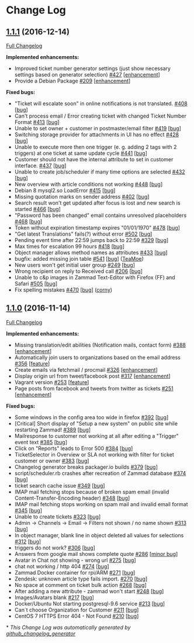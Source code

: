 # Change Log

## [1.1.1](https://github.com/zammad/zammad/tree/1.1.1) (2016-12-14)
[Full Changelog](https://github.com/zammad/zammad/compare/1.1.0...1.1.1)

**Implemented enhancements:**

- Improved ticket number generator settings \(just show necessary settings based on generator selection\) [\#427](https://github.com/zammad/zammad/issues/427) [[enhancement](https://github.com/zammad/zammad/labels/enhancement)]
- Provide a Debian Package [\#209](https://github.com/zammad/zammad/issues/209) [[enhancement](https://github.com/zammad/zammad/labels/enhancement)]

**Fixed bugs:**

- "Ticket will escalate soon" in online notifications is not translated. [\#408](https://github.com/zammad/zammad/issues/408) [[bug](https://github.com/zammad/zammad/labels/bug)]
- Can't process email / Error creating ticket with changed Ticket Number Format [\#413](https://github.com/zammad/zammad/issues/413) [[bug](https://github.com/zammad/zammad/labels/bug)]
- Unable to set owner + customer in postmaster/email filter [\#419](https://github.com/zammad/zammad/issues/419) [[bug](https://github.com/zammad/zammad/labels/bug)]
- Switching storage provider for attachments in UI has no effect [\#428](https://github.com/zammad/zammad/issues/428) [[bug](https://github.com/zammad/zammad/labels/bug)]
- Unable to execute more then one trigger \(e. g. adding 2 tags with 2 triggers\) at one ticket at same update cycle [\#441](https://github.com/zammad/zammad/issues/441) [[bug](https://github.com/zammad/zammad/labels/bug)]
- Customer should not have the internal attribute to set in customer interface. [\#437](https://github.com/zammad/zammad/issues/437) [[bug](https://github.com/zammad/zammad/labels/bug)]
- Unable to create job/scheduler if many time options are selected [\#432](https://github.com/zammad/zammad/issues/432) [[bug](https://github.com/zammad/zammad/labels/bug)]
- New overview with article conditions not working [\#448](https://github.com/zammad/zammad/issues/448) [[bug](https://github.com/zammad/zammad/labels/bug)]
- Debian 8 mysql2.so LoadError [\#415](https://github.com/zammad/zammad/issues/415) [[bug](https://github.com/zammad/zammad/labels/bug)]
- Missing quotation marks on sender address [\#402](https://github.com/zammad/zammad/issues/402) [[bug](https://github.com/zammad/zammad/labels/bug)]
- Search result won't get updated after focus is lost and new search is started [\#466](https://github.com/zammad/zammad/issues/466) [[bug](https://github.com/zammad/zammad/labels/bug)]
- "Password has been changed" email contains unresolved placeholders [\#468](https://github.com/zammad/zammad/issues/468) [[bug](https://github.com/zammad/zammad/labels/bug)]
- Token without expiration timestamp expires "01/01/1970"  [\#478](https://github.com/zammad/zammad/issues/478) [[bug](https://github.com/zammad/zammad/labels/bug)]
- "Get latest Translations" fails\(?\) without error [\#502](https://github.com/zammad/zammad/issues/502) [[bug](https://github.com/zammad/zammad/labels/bug)]
- Pending event time after 22:59 jumps back to 22:59 [\#329](https://github.com/zammad/zammad/issues/329) [[bug](https://github.com/zammad/zammad/labels/bug)]
- Max times for escalation 99 hours [\#418](https://github.com/zammad/zammad/issues/418) [[bug](https://github.com/zammad/zammad/labels/bug)]
- Object manager allows method names as attributes [\#433](https://github.com/zammad/zammad/issues/433) [[bug](https://github.com/zammad/zammad/labels/bug)]
- bugfix: added missing join table [\#541](https://github.com/zammad/zammad/pull/541) [[bug](https://github.com/zammad/zammad/labels/bug)] ([TeaMoe](https://github.com/TeaMoe))
- New users won't get initial user group [\#249](https://githuvb.com/zammad/zammad/issues/249) [[bug](https://github.com/zammad/zammad/labels/bug)]
- Wrong recipient on reply to Received call [\#206](https://github.com/zammad/zammad/issues/206) [[bug](https://github.com/zammad/zammad/labels/bug)]
- Unable to c&p images in Zammad Text-Editor with Firefox \(FF\) and Safari [\#505](https://github.com/zammad/zammad/issues/505) [[bug](https://github.com/zammad/zammad/labels/bug)]
- Fix spelling mistakes [\#470](https://github.com/zammad/zammad/pull/470) [[bug](https://github.com/zammad/zammad/labels/bug)] ([corny](https://github.com/corny))

## [1.1.0](https://github.com/zammad/zammad/tree/1.1.0) (2016-11-14)
[Full Changelog](https://github.com/zammad/zammad/compare/1.0.1...1.1.0)

**Implemented enhancements:**

- Missing translation/edit abilities \(Notification mails, contact form\) [\#388](https://github.com/zammad/zammad/issues/388) [[enhancement](https://github.com/zammad/zammad/labels/enhancement)]
- Automatically join users to organizations based on the email address [\#356](https://github.com/zammad/zammad/issues/356) [[feature](https://github.com/zammad/zammad/labels/feature)]
- Create emails via fetchmail / procmail [\#326](https://github.com/zammad/zammad/issues/326) [[enhancement](https://github.com/zammad/zammad/labels/enhancement)]
- Display origin url from tweet/facebook post [\#317](https://github.com/zammad/zammad/issues/317) [[enhancement](https://github.com/zammad/zammad/labels/enhancement)]
- Vagrant version [\#253](https://github.com/zammad/zammad/issues/253) [[feature](https://github.com/zammad/zammad/labels/feature)]
- Page posts from facebook and tweets from twitter as tickets [\#251](https://github.com/zammad/zammad/issues/251) [[enhancement](https://github.com/zammad/zammad/labels/enhancement)]

**Fixed bugs:**

- Some windows in the config area too wide in firefox [\#392](https://github.com/zammad/zammad/issues/392) [[bug](https://github.com/zammad/zammad/labels/bug)]
- \[Critical\] Short display of "Setup a new system" on public site while restarting Zammad! [\#389](https://github.com/zammad/zammad/issues/389) [[bug](https://github.com/zammad/zammad/labels/bug)]
- Mailresponse to customer not working at all after editing a "Trigger" event text [\#385](https://github.com/zammad/zammad/issues/385) [[bug](https://github.com/zammad/zammad/labels/bug)]
- Click on "Reports" leads to Error 500 [\#384](https://github.com/zammad/zammad/issues/384) [[bug](https://github.com/zammad/zammad/labels/bug)]
- TicketSelector in Overview or SLA not working with filter for ticket customer or owner [\#383](https://github.com/zammad/zammad/issues/383) [[bug](https://github.com/zammad/zammad/labels/bug)]
- Changelog generator breaks packager.io builds [\#379](https://github.com/zammad/zammad/issues/379) [[bug](https://github.com/zammad/zammad/labels/bug)]
- script/scheduler.rb crashes after recreation of Zammad database [\#374](https://github.com/zammad/zammad/issues/374) [[bug](https://github.com/zammad/zammad/labels/bug)]
- ticket search cache issue [\#349](https://github.com/zammad/zammad/issues/349) [[bug](https://github.com/zammad/zammad/labels/bug)]
- IMAP mail fetching stops because of broken spam email \(invalid Content-Transfer-Encoding header\) [\#348](https://github.com/zammad/zammad/issues/348) [[bug](https://github.com/zammad/zammad/labels/bug)]
- IMAP mail fetching stops working on spam mail and invalid email format [\#345](https://github.com/zammad/zammad/issues/345) [[bug](https://github.com/zammad/zammad/labels/bug)]
- Unable to create tickets [\#323](https://github.com/zammad/zammad/issues/323) [[bug](https://github.com/zammad/zammad/labels/bug)]
- Admin -\> Channels -\> Email -\> Filters not shown / no name shown [\#313](https://github.com/zammad/zammad/issues/313) [[bug](https://github.com/zammad/zammad/labels/bug)]
- In object manager, blank line in object deleted all values for selections [\#312](https://github.com/zammad/zammad/issues/312) [[bug](https://github.com/zammad/zammad/labels/bug)]
- triggers do not work? [\#306](https://github.com/zammad/zammad/issues/306) [[bug](https://github.com/zammad/zammad/labels/bug)]
- Answers from google mail shows complete quote [\#286](https://github.com/zammad/zammad/issues/286) [[minor bug](https://github.com/zammad/zammad/labels/minor%20bug)]
- Avatar in Chat not showing - wrong url [\#275](https://github.com/zammad/zammad/issues/275) [[bug](https://github.com/zammad/zammad/labels/bug)]
- chat not working / http 404 [\#274](https://github.com/zammad/zammad/issues/274) [[bug](https://github.com/zammad/zammad/labels/bug)]
- Zammad Docker container for rpi/ARM [\#271](https://github.com/zammad/zammad/issues/271) [[bug](https://github.com/zammad/zammad/labels/bug)]
- Zendesk: unknown article type fails import. [\#270](https://github.com/zammad/zammad/issues/270) [[bug](https://github.com/zammad/zammad/labels/bug)]
- No space at comment on ticket bulk action  [\#268](https://github.com/zammad/zammad/issues/268) [[bug](https://github.com/zammad/zammad/labels/bug)]
- After adding a new attribute - zammad won't start [\#248](https://github.com/zammad/zammad/issues/248) [[bug](https://github.com/zammad/zammad/labels/bug)]
- Images/Avatars blank [\#217](https://github.com/zammad/zammad/issues/217) [[bug](https://github.com/zammad/zammad/labels/bug)]
- Docker/Ubuntu Not starting postgresql-9.6 service [\#213](https://github.com/zammad/zammad/issues/213) [[bug](https://github.com/zammad/zammad/labels/bug)]
- Can´t choose Organization for Customer [\#211](https://github.com/zammad/zammad/issues/211) [[bug](https://github.com/zammad/zammad/labels/bug)]
- CentOS 7 HTTPS Error 404 - Not Found [\#210](https://github.com/zammad/zammad/issues/210) [[bug](https://github.com/zammad/zammad/labels/bug)]



\* *This Change Log was automatically generated by [github_changelog_generator](https://github.com/skywinder/Github-Changelog-Generator)*
